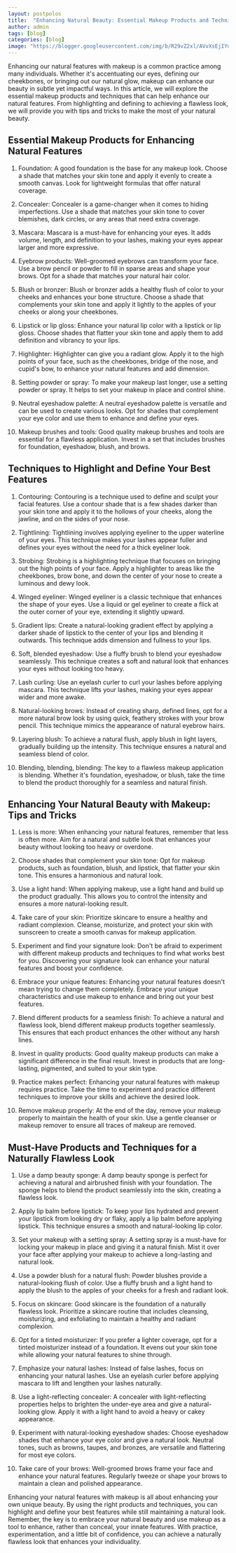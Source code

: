 ```yaml
---
layout: postpolos
title:  "Enhancing Natural Beauty: Essential Makeup Products and Techniques"
author: admin
tags: [blog]
categories: [blog]
image: "https://blogger.googleusercontent.com/img/b/R29vZ2xl/AVvXsEjIYdJ_dHZEf7ahn7iiftJqQEPXfcqoK3kImrexVfMmVpy_TVtzyQgTPNEAQ8lUOCWvhZhTNOnsbi7YTWrnJ91qaZt3aLH2__6udJT_NSaCABGSVQSxzH4LU8C6LW6WPwXx1NGuju_lZFaySq-iiEyKp8EBw8UFGynlNrGPTvvk3ypD8lbKvnP_5vodonQ/s1600/20240418_184121.jpg"
---
```


<p>Enhancing our natural features with makeup is a common practice among many individuals. Whether it's accentuating our eyes, defining our cheekbones, or bringing out our natural glow, makeup can enhance our beauty in subtle yet impactful ways. In this article, we will explore the essential makeup products and techniques that can help enhance our natural features. From highlighting and defining to achieving a flawless look, we will provide you with tips and tricks to make the most of your natural beauty.</p>
<h2>Essential Makeup Products for Enhancing Natural Features</h2>
<ol>
<li>
<p>Foundation: A good foundation is the base for any makeup look. Choose a shade that matches your skin tone and apply it evenly to create a smooth canvas. Look for lightweight formulas that offer natural coverage.</p>
</li>
<li>
<p>Concealer: Concealer is a game-changer when it comes to hiding imperfections. Use a shade that matches your skin tone to cover blemishes, dark circles, or any areas that need extra coverage.</p>
</li>
<li>
<p>Mascara: Mascara is a must-have for enhancing your eyes. It adds volume, length, and definition to your lashes, making your eyes appear larger and more expressive.</p>
</li>
<li>
<p>Eyebrow products: Well-groomed eyebrows can transform your face. Use a brow pencil or powder to fill in sparse areas and shape your brows. Opt for a shade that matches your natural hair color.</p>
</li>
<li>
<p>Blush or bronzer: Blush or bronzer adds a healthy flush of color to your cheeks and enhances your bone structure. Choose a shade that complements your skin tone and apply it lightly to the apples of your cheeks or along your cheekbones.</p>
</li>
<li>
<p>Lipstick or lip gloss: Enhance your natural lip color with a lipstick or lip gloss. Choose shades that flatter your skin tone and apply them to add definition and vibrancy to your lips.</p>
</li>
<li>
<p>Highlighter: Highlighter can give you a radiant glow. Apply it to the high points of your face, such as the cheekbones, bridge of the nose, and cupid's bow, to enhance your natural features and add dimension.</p>
</li>
<li>
<p>Setting powder or spray: To make your makeup last longer, use a setting powder or spray. It helps to set your makeup in place and control shine.</p>
</li>
<li>
<p>Neutral eyeshadow palette: A neutral eyeshadow palette is versatile and can be used to create various looks. Opt for shades that complement your eye color and use them to enhance and define your eyes.</p>
</li>
<li>
<p>Makeup brushes and tools: Good quality makeup brushes and tools are essential for a flawless application. Invest in a set that includes brushes for foundation, eyeshadow, blush, and brows.</p>
</li>
</ol>
<h2>Techniques to Highlight and Define Your Best Features</h2>
<ol>
<li>
<p>Contouring: Contouring is a technique used to define and sculpt your facial features. Use a contour shade that is a few shades darker than your skin tone and apply it to the hollows of your cheeks, along the jawline, and on the sides of your nose.</p>
</li>
<li>
<p>Tightlining: Tightlining involves applying eyeliner to the upper waterline of your eyes. This technique makes your lashes appear fuller and defines your eyes without the need for a thick eyeliner look.</p>
</li>
<li>
<p>Strobing: Strobing is a highlighting technique that focuses on bringing out the high points of your face. Apply a highlighter to areas like the cheekbones, brow bone, and down the center of your nose to create a luminous and dewy look.</p>
</li>
<li>
<p>Winged eyeliner: Winged eyeliner is a classic technique that enhances the shape of your eyes. Use a liquid or gel eyeliner to create a flick at the outer corner of your eye, extending it slightly upward.</p>
</li>
<li>
<p>Gradient lips: Create a natural-looking gradient effect by applying a darker shade of lipstick to the center of your lips and blending it outwards. This technique adds dimension and fullness to your lips.</p>
</li>
<li>
<p>Soft, blended eyeshadow: Use a fluffy brush to blend your eyeshadow seamlessly. This technique creates a soft and natural look that enhances your eyes without looking too heavy.</p>
</li>
<li>
<p>Lash curling: Use an eyelash curler to curl your lashes before applying mascara. This technique lifts your lashes, making your eyes appear wider and more awake.</p>
</li>
<li>
<p>Natural-looking brows: Instead of creating sharp, defined lines, opt for a more natural brow look by using quick, feathery strokes with your brow pencil. This technique mimics the appearance of natural eyebrow hairs.</p>
</li>
<li>
<p>Layering blush: To achieve a natural flush, apply blush in light layers, gradually building up the intensity. This technique ensures a natural and seamless blend of color.</p>
</li>
<li>
<p>Blending, blending, blending: The key to a flawless makeup application is blending. Whether it's foundation, eyeshadow, or blush, take the time to blend the product thoroughly for a seamless and natural finish.</p>
</li>
</ol>
<h2>Enhancing Your Natural Beauty with Makeup: Tips and Tricks</h2>
<ol>
<li>
<p>Less is more: When enhancing your natural features, remember that less is often more. Aim for a natural and subtle look that enhances your beauty without looking too heavy or overdone.</p>
</li>
<li>
<p>Choose shades that complement your skin tone: Opt for makeup products, such as foundation, blush, and lipstick, that flatter your skin tone. This ensures a harmonious and natural look.</p>
</li>
<li>
<p>Use a light hand: When applying makeup, use a light hand and build up the product gradually. This allows you to control the intensity and ensures a more natural-looking result.</p>
</li>
<li>
<p>Take care of your skin: Prioritize skincare to ensure a healthy and radiant complexion. Cleanse, moisturize, and protect your skin with sunscreen to create a smooth canvas for makeup application.</p>
</li>
<li>
<p>Experiment and find your signature look: Don't be afraid to experiment with different makeup products and techniques to find what works best for you. Discovering your signature look can enhance your natural features and boost your confidence.</p>
</li>
<li>
<p>Embrace your unique features: Enhancing your natural features doesn't mean trying to change them completely. Embrace your unique characteristics and use makeup to enhance and bring out your best features.</p>
</li>
<li>
<p>Blend different products for a seamless finish: To achieve a natural and flawless look, blend different makeup products together seamlessly. This ensures that each product enhances the other without any harsh lines.</p>
</li>
<li>
<p>Invest in quality products: Good quality makeup products can make a significant difference in the final result. Invest in products that are long-lasting, pigmented, and suited to your skin type.</p>
</li>
<li>
<p>Practice makes perfect: Enhancing your natural features with makeup requires practice. Take the time to experiment and practice different techniques to improve your skills and achieve the desired look.</p>
</li>
<li>
<p>Remove makeup properly: At the end of the day, remove your makeup properly to maintain the health of your skin. Use a gentle cleanser or makeup remover to ensure all traces of makeup are removed.</p>
</li>
</ol>
<h2>Must-Have Products and Techniques for a Naturally Flawless Look</h2>
<ol>
<li>
<p>Use a damp beauty sponge: A damp beauty sponge is perfect for achieving a natural and airbrushed finish with your foundation. The sponge helps to blend the product seamlessly into the skin, creating a flawless look.</p>
</li>
<li>
<p>Apply lip balm before lipstick: To keep your lips hydrated and prevent your lipstick from looking dry or flaky, apply a lip balm before applying lipstick. This technique ensures a smooth and natural-looking lip color.</p>
</li>
<li>
<p>Set your makeup with a setting spray: A setting spray is a must-have for locking your makeup in place and giving it a natural finish. Mist it over your face after applying your makeup to achieve a long-lasting and natural look.</p>
</li>
<li>
<p>Use a powder blush for a natural flush: Powder blushes provide a natural-looking flush of color. Use a fluffy brush and a light hand to apply the blush to the apples of your cheeks for a fresh and radiant look.</p>
</li>
<li>
<p>Focus on skincare: Good skincare is the foundation of a naturally flawless look. Prioritize a skincare routine that includes cleansing, moisturizing, and exfoliating to maintain a healthy and radiant complexion.</p>
</li>
<li>
<p>Opt for a tinted moisturizer: If you prefer a lighter coverage, opt for a tinted moisturizer instead of a foundation. It evens out your skin tone while allowing your natural features to shine through.</p>
</li>
<li>
<p>Emphasize your natural lashes: Instead of false lashes, focus on enhancing your natural lashes. Use an eyelash curler before applying mascara to lift and lengthen your lashes naturally.</p>
</li>
<li>
<p>Use a light-reflecting concealer: A concealer with light-reflecting properties helps to brighten the under-eye area and give a natural-looking glow. Apply it with a light hand to avoid a heavy or cakey appearance.</p>
</li>
<li>
<p>Experiment with natural-looking eyeshadow shades: Choose eyeshadow shades that enhance your eye color and give a natural look. Neutral tones, such as browns, taupes, and bronzes, are versatile and flattering for most eye colors.</p>
</li>
<li>
<p>Take care of your brows: Well-groomed brows frame your face and enhance your natural features. Regularly tweeze or shape your brows to maintain a clean and polished appearance.</p>
</li>
</ol>
<p>Enhancing your natural features with makeup is all about enhancing your own unique beauty. By using the right products and techniques, you can highlight and define your best features while still maintaining a natural look. Remember, the key is to embrace your natural beauty and use makeup as a tool to enhance, rather than conceal, your innate features. With practice, experimentation, and a little bit of confidence, you can achieve a naturally flawless look that enhances your individuality.</p>
